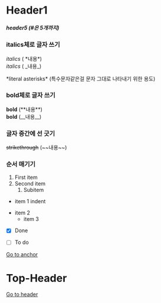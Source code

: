 # Header1 

##### header5 (\#은 5개까지)

### italics체로 글자 쓰기
*italics* ( \*내용\*) <br>
_italics_ ( \_내용\_) <br>

\*literal asterisks\*  (특수문자같은걸 문자 그대로 나타내기 위한 용도) <br>

### bold체로 글자 쓰기
**bold** (\*\*내용\*\*) <br>
__bold__ (\_\_내용\_\_) <br>

### 글자 중간에 선 긋기
~~strikethrough~~ (\~\~내용\~\~) <br>

### 순서 매기기
1. First item
2. Second item
   1. Subitem

* item 1
   indent
- item 2
   + item 3

- [x] Done
- [ ] To do


<a id="anchor"></a>
[Go to anchor](#anchor)
# Top-Header
[Go to header](#Top-Header)
